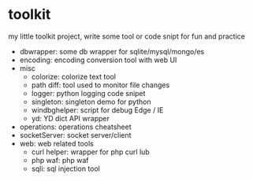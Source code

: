 # toolkit

my little toolkit project, write some tool or code snipt for fun and practice

- dbwrapper: some db wrapper for sqlite/mysql/mongo/es
- encoding: encoding conversion tool with web UI
- misc
    - colorize: colorize text tool
    - path diff: tool used to monitor file changes
    - logger: python logging code snipet
    - singleton: singleton demo for python
    - windbghelper: script for debug Edge / IE
    - yd: YD dict API wrapper
- operations: operations cheatsheet
- socketServer: socket server/client
- web: web related tools
    - curl helper: wrapper for php curl lub
    - php waf: php waf
    - sqli: sql injection tool
